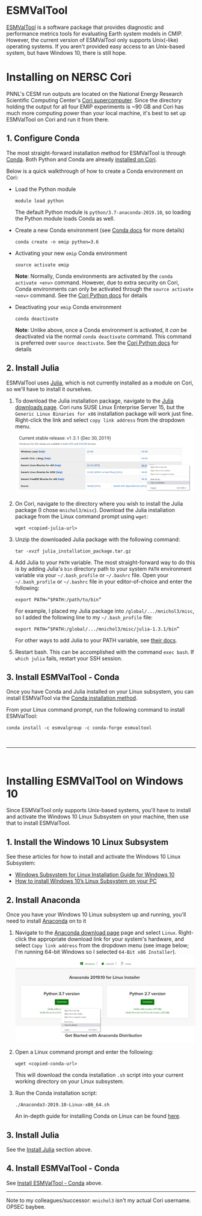 # ESMValTool
[ESMValTool](https://github.com/ESMValGroup/ESMValTool) is a software package that provides diagnostic and performance metrics tools for evaluating Earth system models in CMIP. However, the current version of ESMValTool only supports Unix(-like) operating systems. If you aren't provided easy access to an Unix-based system, but have Windows 10, there is still hope. 

# Installing on NERSC Cori
PNNL's CESM run outputs are located on the National Energy Research Scientific Computing Center's [Cori supercomputer](https://www.nersc.gov/systems/cori/). Since the directory holding the output for all four EMIP experiments is ~90 GB and Cori has much more computing power than your local machine, it's best to set up ESMValTool on Cori and run it from there.

## 1. Configure Conda
The most straight-forward installation method for ESMValTool is through [Conda](https://esmvaltool.readthedocs.io/en/latest/getting_started/install.html#conda-installation). Both Python and Conda are already [installed on Cori](https://docs.nersc.gov/programming/high-level-environments/python/#anaconda-python).

Below is a quick walkthrough of how to create a Conda environment on Cori:

* Load the Python module
  ```
  module load python
  ```
  The default Python module is `python/3.7-anaconda-2019.10`, so loading the Python module loads Conda as well.
  
* Create a new Conda environment (see [Conda docs](https://docs.conda.io/projects/conda/en/latest/user-guide/tasks/manage-environments.html#creating-an-environment-with-commands) for more details)
  ```
  conda create -n emip python=3.6
  ```
  
* Activating your new `emip` Conda environment
  ```
  source activate emip
  ```
  
  **Note**: Normally, Conda environments are activated by the `conda activate <env>` command. However, due to extra security on Cori, Conda environments can only be activated through the `source activate <env>` command. See the [Cori Python docs](https://docs.nersc.gov/programming/high-level-environments/python/#conda-environments) for details
  
* Deactivating your `emip` Conda environment
  ```
  conda deactivate
  ```
  
  **Note**: Unlike above, once a Conda environment is activated, it *can* be deactivated via the normal `conda deactivate` command. This command is preferred over `source deactivate`. See the [Cori Python docs](https://docs.nersc.gov/programming/high-level-environments/python/#conda-environments) for details

## 2. Install Julia
ESMValTool uses [Julia](https://julialang.org), which is not currently installed as a module on Cori, so we'll have to install it ourselves.

1. To download the Julia installation package, navigate to the [Julia downloads page](https://julialang.org/downloads/). Cori runs SUSE Linux Enterprise Server 15, but the `Generic Linux Binaries for x86` installation package will work just fine. Right-click the link and select `copy link address` from the dropdown menu.
![julia download](imgs/julia-dl.png)

2. On Cori, navigate to the directory where you wish to install the Julia package (I chose `mnichol3/misc`). Download the Julia installation package from the Linux command prompt using `wget`:
   ```
   wget <copied-julia-url>
   ```
   
3. Unzip the downloaded Julia package with the following command:
   ```
   tar -xvzf julia_installation_package.tar.gz
   ```
   
4. Add Julia to your `PATH` variable. The most straight-forward way to do this is by adding Julia's `bin` directory path to your system `PATH` environment variable via your `~/.bash_profile` or `~/.bashrc` file. 
  Open your `~/.bash_profile` or `~/.bashrc` file in your editor-of-choice and enter the following:
    ```
    export PATH=“$PATH:/path/to/bin”
    ```
    For example, I placed my Julia package into `/global/.../mnichol3/misc`, so I added the following line to my `~/.bash_profile` file:
    ```
    export PATH=“$PATH:/global/.../mnichol3/misc/julia-1.3.1/bin”
    ```
    For other ways to add Julia to your PATH variable, see [their docs](https://julialang.org/downloads/platform/).
    
5. Restart bash. This can be accomplished with the command `exec bash`. If `which julia` fails, restart your SSH session.


## 3. Install ESMValTool - Conda
Once you have Conda and Julia installed on your Linux subsystem, you can install ESMValTool via the [Conda installation method](https://esmvaltool.readthedocs.io/en/latest/getting_started/install.html#conda-installation).

From your Linux command prompt, run the following command to install ESMValTool:
```
conda install -c esmvalgroup -c conda-forge esmvaltool
```

<br>

---

<br>

# Installing ESMValTool on Windows 10
Since ESMValTool only supports Unix-based systems, you'll have to install and activate the Windows 10 Linux Subsystem on your machine, then use that to install ESMValTool.

## 1. Install the Windows 10 Linux Subsystem
See these articles for how to install and activate the Windows 10 Linux Subsystem:
* [Windows Subsystem for Linux Installation Guide for Windows 10](https://docs.microsoft.com/en-us/windows/wsl/install-win10)
* [How to install Windows 10’s Linux Subsystem on your PC](https://www.onmsft.com/how-to/how-to-install-windows-10s-linux-subsystem-on-your-pc)

## 2. Install Anaconda 
Once you have your Windows 10 Linux subsystem up and running, you'll need to install [Anaconda](https://www.anaconda.com/distribution/) on to it

1. Navigate to the [Anaconda download page](https://www.anaconda.com/distribution/) page and select `Linux`. Right-click the appropriate download link for your system's hardware, and select `Copy link address` from the dropdown menu (see image below; I'm running 64-bit Windows so I selected `64-Bit x86 Installer`).
![conda download](imgs/cond-dl.png)

2. Open a Linux command prompt and enter the following:
   ```
   wget <copied-conda-url>
   ```

   This will download the conda installation `.sh` script into your current working directory on your Linux subsystem. 

3. Run the Conda installation script:
   ```
   ./Anaconda3-2019.10-Linux-x86_64.sh
   ```
   An in-depth guide for installing Conda on Linux can be found [here](https://www.digitalocean.com/community/tutorials/how-to-install-anaconda-on-ubuntu-18-04-quickstart).
   
## 3. Install Julia
See the [Install Julia](#install-julia) section above.


## 4. Install ESMValTool - Conda
See [Install ESMValTool - Conda](#install-esmvaltool---conda) above.

---

 Note to my colleagues/successor: `mnichol3` isn't my actual Cori username. OPSEC baybee. 

